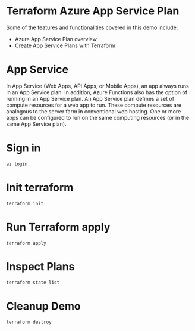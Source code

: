 # Terraform Azure App Service Plan

Some of the features and functionalities covered in this demo include:
 * Azure App Service Plan overview
 * Create App Service Plans with Terraform

# App Service

In App Service (Web Apps, API Apps, or Mobile Apps), an app always runs in an App Service plan.
In addition, Azure Functions also has the option of running in an App Service plan. An App
Service plan defines a set of compute resources for a web app to run. These compute resources
are analogous to the server farm in conventional web hosting. One or more apps can be configured
to run on the same computing resources (or in the same App Service plan).

# Sign in

```
az login
```

# Init terraform

```
terraform init
```

# Run Terraform apply

```
terraform apply
```

# Inspect Plans

```
terraform state list
```

# Cleanup Demo

```
terraform destroy
```